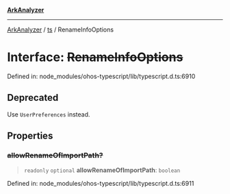 [**ArkAnalyzer**](../../../../README.md)

***

[ArkAnalyzer](../../../../globals.md) / [ts](../README.md) / RenameInfoOptions

# Interface: ~~RenameInfoOptions~~

Defined in: node\_modules/ohos-typescript/lib/typescript.d.ts:6910

## Deprecated

Use `UserPreferences` instead.

## Properties

### ~~allowRenameOfImportPath?~~

> `readonly` `optional` **allowRenameOfImportPath**: `boolean`

Defined in: node\_modules/ohos-typescript/lib/typescript.d.ts:6911
